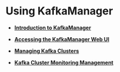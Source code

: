 # Using KafkaManager<a name="EN-US_TOPIC_0221415078"></a>

-   **[Introduction to KafkaManager](introduction-to-kafkamanager.md)**  

-   **[Accessing the KafkaManager Web UI](accessing-the-kafkamanager-web-ui.md)**  

-   **[Managing Kafka Clusters](managing-kafka-clusters.md)**  

-   **[Kafka Cluster Monitoring Management](kafka-cluster-monitoring-management.md)**  


